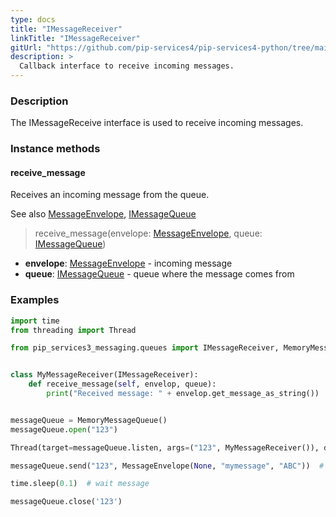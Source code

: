```yaml
---
type: docs
title: "IMessageReceiver"
linkTitle: "IMessageReceiver"
gitUrl: "https://github.com/pip-services4/pip-services4-python/tree/main/pip-services4-messaging-python"
description: >
  Callback interface to receive incoming messages.
---
```


### Description

The IMessageReceive interface is used to receive incoming messages. 

### Instance methods

#### receive_message
Receives an incoming message from the queue.

See also [MessageEnvelope](../message_envelope), [IMessageQueue](../imessage_queue)

> receive_message(envelope: [MessageEnvelope](../message_envelope), queue: [IMessageQueue](../imessage_queue))

- **envelope**: [MessageEnvelope](../message_envelope) - incoming message
- **queue**: [IMessageQueue](../imessage_queue) - queue where the message comes from

### Examples

```python
import time
from threading import Thread

from pip_services3_messaging.queues import IMessageReceiver, MemoryMessageQueue, MessageEnvelope


class MyMessageReceiver(IMessageReceiver):
    def receive_message(self, envelop, queue):
        print("Received message: " + envelop.get_message_as_string())


messageQueue = MemoryMessageQueue()
messageQueue.open("123")

Thread(target=messageQueue.listen, args=("123", MyMessageReceiver()), daemon=True).start()

messageQueue.send("123", MessageEnvelope(None, "mymessage", "ABC"))  # Output in console: "ABC"

time.sleep(0.1)  # wait message

messageQueue.close('123')
```
